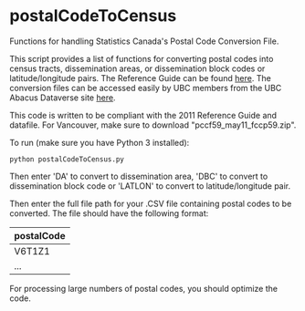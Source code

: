 # postalCodeToCensus
Functions for handling Statistics Canada's Postal Code Conversion File.

This script provides a list of functions for converting postal codes into census tracts, dissemination areas, or dissemination block codes or latitude/longitude pairs. The Reference Guide can be found [here](http://publications.gc.ca/collections/collection_2017/statcan/92-0153/92-153-g2011005-eng.pdf). The conversion files can be accessed easily by UBC members from the UBC Abacus Dataverse site [here](http://dvn.library.ubc.ca/dvn/dv/ABACUSLD/faces/study/StudyPage.xhtml;jsessionid=c0a175128c18aade128b0c0cb225?studyId=4054&tab=files). 

This code is written to be compliant with the 2011 Reference Guide and datafile. For Vancouver, make sure to download "pccf59_may11_fccp59.zip". 

To run (make sure you have Python 3 installed):

`python postalCodeToCensus.py`

Then enter 'DA' to convert to dissemination area, 'DBC' to convert to dissemination block code or 'LATLON' to convert to latitude/longitude pair. 

Then enter the full file path for your .CSV file containing postal codes to be converted. The file should have the following format:

| postalCode |
|---|
|V6T1Z1|
|...|

For processing large numbers of postal codes, you should optimize the code.
